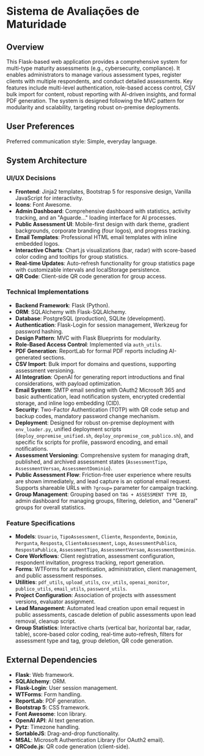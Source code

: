# Sistema de Avaliações de Maturidade

## Overview
This Flask-based web application provides a comprehensive system for multi-type maturity assessments (e.g., cybersecurity, compliance). It enables administrators to manage various assessment types, register clients with multiple respondents, and conduct detailed assessments. Key features include multi-level authentication, role-based access control, CSV bulk import for content, robust reporting with AI-driven insights, and formal PDF generation. The system is designed following the MVC pattern for modularity and scalability, targeting robust on-premise deployments.

## User Preferences
Preferred communication style: Simple, everyday language.

## System Architecture

### UI/UX Decisions
- **Frontend**: Jinja2 templates, Bootstrap 5 for responsive design, Vanilla JavaScript for interactivity.
- **Icons**: Font Awesome.
- **Admin Dashboard**: Comprehensive dashboard with statistics, activity tracking, and an "Aguarde..." loading interface for AI processes.
- **Public Assessment UI**: Mobile-first design with dark theme, gradient backgrounds, corporate branding (four logos), and progress tracking.
- **Email Templates**: Professional HTML email templates with inline embedded logos.
- **Interactive Charts**: Chart.js visualizations (bar, radar) with score-based color coding and tooltips for group statistics.
- **Real-time Updates**: Auto-refresh functionality for group statistics page with customizable intervals and localStorage persistence.
- **QR Code**: Client-side QR code generation for group access.

### Technical Implementations
- **Backend Framework**: Flask (Python).
- **ORM**: SQLAlchemy with Flask-SQLAlchemy.
- **Database**: PostgreSQL (production), SQLite (development).
- **Authentication**: Flask-Login for session management, Werkzeug for password hashing.
- **Design Pattern**: MVC with Flask Blueprints for modularity.
- **Role-Based Access Control**: Implemented via `auth_utils`.
- **PDF Generation**: ReportLab for formal PDF reports including AI-generated sections.
- **CSV Import**: Bulk import for domains and questions, supporting assessment versioning.
- **AI Integration**: OpenAI for generating report introductions and final considerations, with payload optimization.
- **Email System**: SMTP email sending with OAuth2 Microsoft 365 and basic authentication, lead notification system, encrypted credential storage, and inline logo embedding (CID).
- **Security**: Two-Factor Authentication (TOTP) with QR code setup and backup codes, mandatory password change mechanism.
- **Deployment**: Designed for robust on-premise deployment with `env_loader.py`, unified deployment scripts (`deploy_onpremise_unified.sh`, `deploy_onpremise_com_publico.sh`), and specific fix scripts for profile, password encoding, and email notifications.
- **Assessment Versioning**: Comprehensive system for managing draft, published, and archived assessment states (`AssessmentTipo`, `AssessmentVersao`, `AssessmentDominio`).
- **Public Assessment Flow**: Friction-free user experience where results are shown immediately, and lead capture is an optional email request. Supports shareable URLs with `?group=` parameter for campaign tracking.
- **Group Management**: Grouping based on `TAG + ASSESSMENT TYPE ID`, admin dashboard for managing groups, filtering, deletion, and "General" groups for overall statistics.

### Feature Specifications
- **Models**: `Usuario`, `TipoAssessment`, `Cliente`, `Respondente`, `Dominio`, `Pergunta`, `Resposta`, `ClienteAssessment`, `Logo`, `AssessmentPublico`, `RespostaPublica`, `AssessmentTipo`, `AssessmentVersao`, `AssessmentDominio`.
- **Core Workflows**: Client registration, assessment configuration, respondent invitation, progress tracking, report generation.
- **Forms**: WTForms for authentication, administration, client management, and public assessment responses.
- **Utilities**: `pdf_utils`, `upload_utils`, `csv_utils`, `openai_monitor`, `publico_utils`, `email_utils`, `password_utils`.
- **Project Configuration**: Association of projects with assessment versions, evaluator assignment.
- **Lead Management**: Automated lead creation upon email request in public assessments, cascade deletion of public assessments upon lead removal, cleanup script.
- **Group Statistics**: Interactive charts (vertical bar, horizontal bar, radar, table), score-based color coding, real-time auto-refresh, filters for assessment type and tag, group deletion, QR code generation.

## External Dependencies
- **Flask**: Web framework.
- **SQLAlchemy**: ORM.
- **Flask-Login**: User session management.
- **WTForms**: Form handling.
- **ReportLab**: PDF generation.
- **Bootstrap 5**: CSS framework.
- **Font Awesome**: Icon library.
- **OpenAI API**: AI text generation.
- **Pytz**: Timezone handling.
- **SortableJS**: Drag-and-drop functionality.
- **MSAL**: Microsoft Authentication Library (for OAuth2 email).
- **QRCode.js**: QR code generation (client-side).